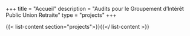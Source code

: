 +++
title = "Accueil"
description = "Audits pour le Groupement d’Intérêt Public Union Retraite"
type = "projects"
+++

{{< list-content section="projects">}}{{</ list-content >}}
